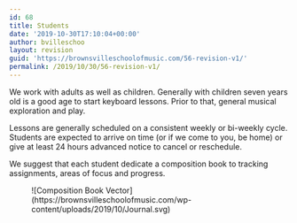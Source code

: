 ```yaml
---
id: 68
title: Students
date: '2019-10-30T17:10:04+00:00'
author: bvilleschoo
layout: revision
guid: 'https://brownsvilleschoolofmusic.com/56-revision-v1/'
permalink: /2019/10/30/56-revision-v1/
---
```


We work with adults as well as children. Generally with children seven years old is a good age to start keyboard lessons. Prior to that, general musical exploration and play.

Lessons are generally scheduled on a consistent weekly or bi-weekly cycle. Students are expected to arrive on time (or if we come to you, be home) or give at least 24 hours advanced notice to cancel or reschedule.

We suggest that each student dedicate a composition book to tracking assignments, areas of focus and progress.

<figure class="wp-block-image is-resized">![Composition Book Vector](https://brownsvilleschoolofmusic.com/wp-content/uploads/2019/10/Journal.svg)</figure>